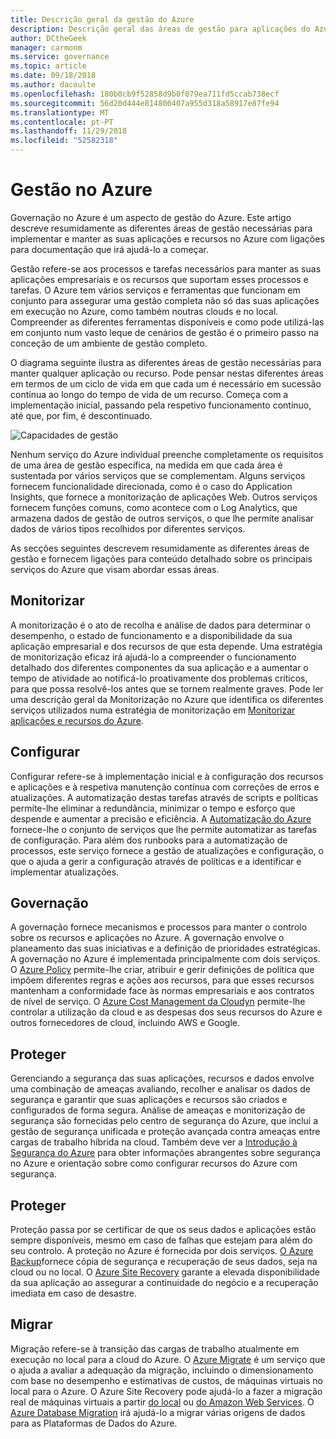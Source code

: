```yaml
---
title: Descrição geral da gestão do Azure
description: Descrição geral das áreas de gestão para aplicações do Azure e de recursos com ligações para conteúdo em ferramentas de gestão do Azure.
author: DCtheGeek
manager: carmonm
ms.service: governance
ms.topic: article
ms.date: 09/18/2018
ms.author: dacoulte
ms.openlocfilehash: 180b0cb9f52858d9b0f079ea711fd5ccab738ecf
ms.sourcegitcommit: 56d20d444e814800407a955d318a58917e87fe94
ms.translationtype: MT
ms.contentlocale: pt-PT
ms.lasthandoff: 11/29/2018
ms.locfileid: "52582318"
---
```

# <a name="management-in-azure"></a>Gestão no Azure

Governação no Azure é um aspecto de gestão do Azure. Este artigo descreve resumidamente as diferentes áreas de gestão necessárias para implementar e manter as suas aplicações e recursos no Azure com ligações para documentação que irá ajudá-lo a começar.

Gestão refere-se aos processos e tarefas necessários para manter as suas aplicações empresariais e os recursos que suportam esses processos e tarefas. O Azure tem vários serviços e ferramentas que funcionam em conjunto para assegurar uma gestão completa não só das suas aplicações em execução no Azure, como também noutras clouds e no local. Compreender as diferentes ferramentas disponíveis e como pode utilizá-las em conjunto num vasto leque de cenários de gestão é o primeiro passo na conceção de um ambiente de gestão completo.

O diagrama seguinte ilustra as diferentes áreas de gestão necessárias para manter qualquer aplicação ou recurso. Pode pensar nestas diferentes áreas em termos de um ciclo de vida em que cada um é necessário em sucessão contínua ao longo do tempo de vida de um recurso. Começa com a implementação inicial, passando pela respetivo funcionamento contínuo, até que, por fim, é descontinuado.

![Capacidades de gestão](../monitoring/media/management-overview/management-capabilities.png)

Nenhum serviço do Azure individual preenche completamente os requisitos de uma área de gestão específica, na medida em que cada área é sustentada por vários serviços que se complementam. Alguns serviços fornecem funcionalidade direcionada, como é o caso do Application Insights, que fornece a monitorização de aplicações Web. Outros serviços fornecem funções comuns, como acontece com o Log Analytics, que armazena dados de gestão de outros serviços, o que lhe permite analisar dados de vários tipos recolhidos por diferentes serviços.

As secções seguintes descrevem resumidamente as diferentes áreas de gestão e fornecem ligações para conteúdo detalhado sobre os principais serviços do Azure que visam abordar essas áreas.

## <a name="monitor"></a>Monitorizar

A monitorização é o ato de recolha e análise de dados para determinar o desempenho, o estado de funcionamento e a disponibilidade da sua aplicação empresarial e dos recursos de que esta depende. Uma estratégia de monitorização eficaz irá ajudá-lo a compreender o funcionamento detalhado dos diferentes componentes da sua aplicação e a aumentar o tempo de atividade ao notificá-lo proativamente dos problemas críticos, para que possa resolvê-los antes que se tornem realmente graves. Pode ler uma descrição geral da Monitorização no Azure que identifica os diferentes serviços utilizados numa estratégia de monitorização em [Monitorizar aplicações e recursos do Azure](../monitoring/monitoring-overview.md).

## <a name="configure"></a>Configurar

Configurar refere-se à implementação inicial e à configuração dos recursos e aplicações e à respetiva manutenção contínua com correções de erros e atualizações. A automatização destas tarefas através de scripts e políticas permite-lhe eliminar a redundância, minimizar o tempo e esforço que despende e aumentar a precisão e eficiência. A [Automatização do Azure](..\automation\automation-intro.md) fornece-lhe o conjunto de serviços que lhe permite automatizar as tarefas de configuração. Para além dos runbooks para a automatização de processos, este serviço fornece a gestão de atualizações e configuração, o que o ajuda a gerir a configuração através de políticas e a identificar e implementar atualizações.

## <a name="govern"></a>Governação

A governação fornece mecanismos e processos para manter o controlo sobre os recursos e aplicações no Azure. A governação envolve o planeamento das suas iniciativas e a definição de prioridades estratégicas.
A governação no Azure é implementada principalmente com dois serviços. O [Azure Policy](../azure-policy/azure-policy-introduction.md) permite-lhe criar, atribuir e gerir definições de política que impõem diferentes regras e ações aos recursos, para que esses recursos mantenham a conformidade face às normas empresariais e aos contratos de nível de serviço. O [Azure Cost Management da Cloudyn](../cost-management/overview.md) permite-lhe controlar a utilização da cloud e as despesas dos seus recursos do Azure e outros fornecedores de cloud, incluindo AWS e Google.

## <a name="secure"></a>Proteger

Gerenciando a segurança das suas aplicações, recursos e dados envolve uma combinação de ameaças avaliando, recolher e analisar os dados de segurança e garantir que suas aplicações e recursos são criados e configurados de forma segura. Análise de ameaças e monitorização de segurança são fornecidas pelo centro de segurança do Azure, que inclui a gestão de segurança unificada e proteção avançada contra ameaças entre cargas de trabalho híbrida na cloud. Também deve ver a [Introdução à Segurança do Azure](../security/azure-security.md) para obter informações abrangentes sobre segurança no Azure e orientação sobre como configurar recursos do Azure com segurança.

## <a name="protect"></a>Proteger

Proteção passa por se certificar de que os seus dados e aplicações estão sempre disponíveis, mesmo em caso de falhas que estejam para além do seu controlo. A proteção no Azure é fornecida por dois serviços. [O Azure Backup](../backup/backup-introduction-to-azure-backup.md)fornece cópia de segurança e recuperação de seus dados, seja na cloud ou no local. O [Azure Site Recovery](../site-recovery/site-recovery-overview.md) garante a elevada disponibilidade da sua aplicação ao assegurar a continuidade do negócio e a recuperação imediata em caso de desastre.

## <a name="migrate"></a>Migrar

Migração refere-se à transição das cargas de trabalho atualmente em execução no local para a cloud do Azure.
O [Azure Migrate](../migrate/migrate-overview.md) é um serviço que o ajuda a avaliar a adequação da migração, incluindo o dimensionamento com base no desempenho e estimativas de custos, de máquinas virtuais no local para o Azure. O Azure Site Recovery pode ajudá-lo a fazer a migração real de máquinas virtuais a partir [do local](../site-recovery/migrate-tutorial-on-premises-azure.md) ou [do Amazon Web Services](../site-recovery/migrate-tutorial-aws-azure.md). O [Azure Database Migration](../dms/dms-overview.md) irá ajudá-lo a migrar várias origens de dados para as Plataformas de Dados do Azure.
